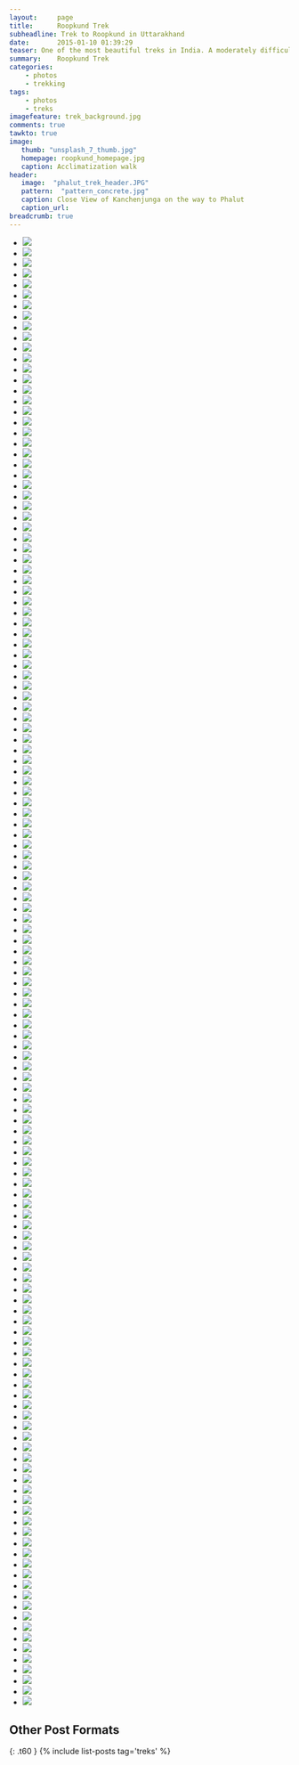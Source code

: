 ```yaml
---
layout:     page
title:      Roopkund Trek
subheadline: Trek to Roopkund in Uttarakhand
date:       2015-01-10 01:39:29
teaser: One of the most beautiful treks in India. A moderately difficult one, generally done in mid may to catch snow.
summary:    Roopkund Trek
categories: 
    - photos
    - trekking
tags:
    - photos
    - treks    
imagefeature: trek_background.jpg
comments: true
tawkto: true
image:
   thumb: "unsplash_7_thumb.jpg"
   homepage: roopkund_homepage.jpg
   caption: Acclimatization walk
header:
   image:  "phalut_trek_header.JPG"
   pattern:  "pattern_concrete.jpg"
   caption: Close View of Kanchenjunga on the way to Phalut
   caption_url: 
breadcrumb: true  
---
```



<ul class="clearing-thumbs small-block-grid-3" data-clearing>
<li><a href="{{ site.url }}/images/posts/roopkund_trek/10152863926215032.jpg"><img data-caption="Trek to Roopkund" class="th" src="{{ site.url }}/images/posts/roopkund_trek/10152863926215032.jpg"></a></li>
<li><a href="{{ site.url }}/images/posts/roopkund_trek/10152863952040032.jpg"><img data-caption="Trek to Roopkund" class="th" src="{{ site.url }}/images/posts/roopkund_trek/10152863952040032.jpg"></a></li>
<li><a href="{{ site.url }}/images/posts/roopkund_trek/10152863970755032.jpg"><img data-caption="Trek to Roopkund" class="th" src="{{ site.url }}/images/posts/roopkund_trek/10152863970755032.jpg"></a></li>
<li><a href="{{ site.url }}/images/posts/roopkund_trek/10152863928885032.jpg"><img data-caption="Trek to Roopkund" class="th" src="{{ site.url }}/images/posts/roopkund_trek/10152863928885032.jpg"></a></li>
<li><a href="{{ site.url }}/images/posts/roopkund_trek/10152863952875032.jpg"><img data-caption="Trek to Roopkund" class="th" src="{{ site.url }}/images/posts/roopkund_trek/10152863952875032.jpg"></a></li>
<li><a href="{{ site.url }}/images/posts/roopkund_trek/10152863971035032.jpg"><img data-caption="Trek to Roopkund" class="th" src="{{ site.url }}/images/posts/roopkund_trek/10152863971035032.jpg"></a></li>
<li><a href="{{ site.url }}/images/posts/roopkund_trek/10152863928955032.jpg"><img data-caption="Trek to Roopkund" class="th" src="{{ site.url }}/images/posts/roopkund_trek/10152863928955032.jpg"></a></li>
<li><a href="{{ site.url }}/images/posts/roopkund_trek/10152863953060032.jpg"><img data-caption="Trek to Roopkund" class="th" src="{{ site.url }}/images/posts/roopkund_trek/10152863953060032.jpg"></a></li>
<li><a href="{{ site.url }}/images/posts/roopkund_trek/10152863972525032.jpg"><img data-caption="Trek to Roopkund" class="th" src="{{ site.url }}/images/posts/roopkund_trek/10152863972525032.jpg"></a></li>
<li><a href="{{ site.url }}/images/posts/roopkund_trek/10152863928990032.jpg"><img data-caption="Trek to Roopkund" class="th" src="{{ site.url }}/images/posts/roopkund_trek/10152863928990032.jpg"></a></li>
<li><a href="{{ site.url }}/images/posts/roopkund_trek/10152863953165032.jpg"><img data-caption="Trek to Roopkund" class="th" src="{{ site.url }}/images/posts/roopkund_trek/10152863953165032.jpg"></a></li>
<li><a href="{{ site.url }}/images/posts/roopkund_trek/10152863974680032.jpg"><img data-caption="Trek to Roopkund" class="th" src="{{ site.url }}/images/posts/roopkund_trek/10152863974680032.jpg"></a></li>
<li><a href="{{ site.url }}/images/posts/roopkund_trek/10152863929800032.jpg"><img data-caption="Trek to Roopkund" class="th" src="{{ site.url }}/images/posts/roopkund_trek/10152863929800032.jpg"></a></li>
<li><a href="{{ site.url }}/images/posts/roopkund_trek/10152863953300032.jpg"><img data-caption="Trek to Roopkund" class="th" src="{{ site.url }}/images/posts/roopkund_trek/10152863953300032.jpg"></a></li>
<li><a href="{{ site.url }}/images/posts/roopkund_trek/10152863974805032.jpg"><img data-caption="Trek to Roopkund" class="th" src="{{ site.url }}/images/posts/roopkund_trek/10152863974805032.jpg"></a></li>
<li><a href="{{ site.url }}/images/posts/roopkund_trek/10152863930155032.jpg"><img data-caption="Trek to Roopkund" class="th" src="{{ site.url }}/images/posts/roopkund_trek/10152863930155032.jpg"></a></li>
<li><a href="{{ site.url }}/images/posts/roopkund_trek/10152863953415032.jpg"><img data-caption="Trek to Roopkund" class="th" src="{{ site.url }}/images/posts/roopkund_trek/10152863953415032.jpg"></a></li>
<li><a href="{{ site.url }}/images/posts/roopkund_trek/10152863978220032.jpg"><img data-caption="Trek to Roopkund" class="th" src="{{ site.url }}/images/posts/roopkund_trek/10152863978220032.jpg"></a></li>
<li><a href="{{ site.url }}/images/posts/roopkund_trek/10152863930460032.jpg"><img data-caption="Trek to Roopkund" class="th" src="{{ site.url }}/images/posts/roopkund_trek/10152863930460032.jpg"></a></li>
<li><a href="{{ site.url }}/images/posts/roopkund_trek/10152863953760032.jpg"><img data-caption="Trek to Roopkund" class="th" src="{{ site.url }}/images/posts/roopkund_trek/10152863953760032.jpg"></a></li>
<li><a href="{{ site.url }}/images/posts/roopkund_trek/10152863978410032.jpg"><img data-caption="Trek to Roopkund" class="th" src="{{ site.url }}/images/posts/roopkund_trek/10152863978410032.jpg"></a></li>
<li><a href="{{ site.url }}/images/posts/roopkund_trek/10152863930565032.jpg"><img data-caption="Trek to Roopkund" class="th" src="{{ site.url }}/images/posts/roopkund_trek/10152863930565032.jpg"></a></li>
<li><a href="{{ site.url }}/images/posts/roopkund_trek/10152863954185032.jpg"><img data-caption="Trek to Roopkund" class="th" src="{{ site.url }}/images/posts/roopkund_trek/10152863954185032.jpg"></a></li>
<li><a href="{{ site.url }}/images/posts/roopkund_trek/10152863978555032.jpg"><img data-caption="Trek to Roopkund" class="th" src="{{ site.url }}/images/posts/roopkund_trek/10152863978555032.jpg"></a></li>
<li><a href="{{ site.url }}/images/posts/roopkund_trek/10152863931005032.jpg"><img data-caption="Trek to Roopkund" class="th" src="{{ site.url }}/images/posts/roopkund_trek/10152863931005032.jpg"></a></li>
<li><a href="{{ site.url }}/images/posts/roopkund_trek/10152863954330032.jpg"><img data-caption="Trek to Roopkund" class="th" src="{{ site.url }}/images/posts/roopkund_trek/10152863954330032.jpg"></a></li>
<li><a href="{{ site.url }}/images/posts/roopkund_trek/10152863979265032.jpg"><img data-caption="Trek to Roopkund" class="th" src="{{ site.url }}/images/posts/roopkund_trek/10152863979265032.jpg"></a></li>
<li><a href="{{ site.url }}/images/posts/roopkund_trek/10152863931355032.jpg"><img data-caption="Trek to Roopkund" class="th" src="{{ site.url }}/images/posts/roopkund_trek/10152863931355032.jpg"></a></li>
<li><a href="{{ site.url }}/images/posts/roopkund_trek/10152863954700032.jpg"><img data-caption="Trek to Roopkund" class="th" src="{{ site.url }}/images/posts/roopkund_trek/10152863954700032.jpg"></a></li>
<li><a href="{{ site.url }}/images/posts/roopkund_trek/10152863979485032.jpg"><img data-caption="Trek to Roopkund" class="th" src="{{ site.url }}/images/posts/roopkund_trek/10152863979485032.jpg"></a></li>
<li><a href="{{ site.url }}/images/posts/roopkund_trek/10152863931530032.jpg"><img data-caption="Trek to Roopkund" class="th" src="{{ site.url }}/images/posts/roopkund_trek/10152863931530032.jpg"></a></li>
<li><a href="{{ site.url }}/images/posts/roopkund_trek/10152863955010032.jpg"><img data-caption="Trek to Roopkund" class="th" src="{{ site.url }}/images/posts/roopkund_trek/10152863955010032.jpg"></a></li>
<li><a href="{{ site.url }}/images/posts/roopkund_trek/10152863979765032.jpg"><img data-caption="Trek to Roopkund" class="th" src="{{ site.url }}/images/posts/roopkund_trek/10152863979765032.jpg"></a></li>
<li><a href="{{ site.url }}/images/posts/roopkund_trek/10152863932490032.jpg"><img data-caption="Trek to Roopkund" class="th" src="{{ site.url }}/images/posts/roopkund_trek/10152863932490032.jpg"></a></li>
<li><a href="{{ site.url }}/images/posts/roopkund_trek/10152863955125032.jpg"><img data-caption="Trek to Roopkund" class="th" src="{{ site.url }}/images/posts/roopkund_trek/10152863955125032.jpg"></a></li>
<li><a href="{{ site.url }}/images/posts/roopkund_trek/10152863979960032.jpg"><img data-caption="Trek to Roopkund" class="th" src="{{ site.url }}/images/posts/roopkund_trek/10152863979960032.jpg"></a></li>
<li><a href="{{ site.url }}/images/posts/roopkund_trek/10152863934525032.jpg"><img data-caption="Trek to Roopkund" class="th" src="{{ site.url }}/images/posts/roopkund_trek/10152863934525032.jpg"></a></li>
<li><a href="{{ site.url }}/images/posts/roopkund_trek/10152863955500032.jpg"><img data-caption="Trek to Roopkund" class="th" src="{{ site.url }}/images/posts/roopkund_trek/10152863955500032.jpg"></a></li>
<li><a href="{{ site.url }}/images/posts/roopkund_trek/10152863980530032.jpg"><img data-caption="Trek to Roopkund" class="th" src="{{ site.url }}/images/posts/roopkund_trek/10152863980530032.jpg"></a></li>
<li><a href="{{ site.url }}/images/posts/roopkund_trek/10152863935240032.jpg"><img data-caption="Trek to Roopkund" class="th" src="{{ site.url }}/images/posts/roopkund_trek/10152863935240032.jpg"></a></li>
<li><a href="{{ site.url }}/images/posts/roopkund_trek/10152863956040032.jpg"><img data-caption="Trek to Roopkund" class="th" src="{{ site.url }}/images/posts/roopkund_trek/10152863956040032.jpg"></a></li>
<li><a href="{{ site.url }}/images/posts/roopkund_trek/10152863980915032.jpg"><img data-caption="Trek to Roopkund" class="th" src="{{ site.url }}/images/posts/roopkund_trek/10152863980915032.jpg"></a></li>
<li><a href="{{ site.url }}/images/posts/roopkund_trek/10152863935245032.jpg"><img data-caption="Trek to Roopkund" class="th" src="{{ site.url }}/images/posts/roopkund_trek/10152863935245032.jpg"></a></li>
<li><a href="{{ site.url }}/images/posts/roopkund_trek/10152863956195032.jpg"><img data-caption="Trek to Roopkund" class="th" src="{{ site.url }}/images/posts/roopkund_trek/10152863956195032.jpg"></a></li>
<li><a href="{{ site.url }}/images/posts/roopkund_trek/10152863981055032.jpg"><img data-caption="Trek to Roopkund" class="th" src="{{ site.url }}/images/posts/roopkund_trek/10152863981055032.jpg"></a></li>
<li><a href="{{ site.url }}/images/posts/roopkund_trek/10152863936590032.jpg"><img data-caption="Trek to Roopkund" class="th" src="{{ site.url }}/images/posts/roopkund_trek/10152863936590032.jpg"></a></li>
<li><a href="{{ site.url }}/images/posts/roopkund_trek/10152863956445032.jpg"><img data-caption="Trek to Roopkund" class="th" src="{{ site.url }}/images/posts/roopkund_trek/10152863956445032.jpg"></a></li>
<li><a href="{{ site.url }}/images/posts/roopkund_trek/10152863981250032.jpg"><img data-caption="Trek to Roopkund" class="th" src="{{ site.url }}/images/posts/roopkund_trek/10152863981250032.jpg"></a></li>
<li><a href="{{ site.url }}/images/posts/roopkund_trek/10152863936945032.jpg"><img data-caption="Trek to Roopkund" class="th" src="{{ site.url }}/images/posts/roopkund_trek/10152863936945032.jpg"></a></li>
<li><a href="{{ site.url }}/images/posts/roopkund_trek/10152863956925032.jpg"><img data-caption="Trek to Roopkund" class="th" src="{{ site.url }}/images/posts/roopkund_trek/10152863956925032.jpg"></a></li>
<li><a href="{{ site.url }}/images/posts/roopkund_trek/10152863981365032.jpg"><img data-caption="Trek to Roopkund" class="th" src="{{ site.url }}/images/posts/roopkund_trek/10152863981365032.jpg"></a></li>
<li><a href="{{ site.url }}/images/posts/roopkund_trek/10152863937195032.jpg"><img data-caption="Trek to Roopkund" class="th" src="{{ site.url }}/images/posts/roopkund_trek/10152863937195032.jpg"></a></li>
<li><a href="{{ site.url }}/images/posts/roopkund_trek/10152863956930032.jpg"><img data-caption="Trek to Roopkund" class="th" src="{{ site.url }}/images/posts/roopkund_trek/10152863956930032.jpg"></a></li>
<li><a href="{{ site.url }}/images/posts/roopkund_trek/10152863982060032.jpg"><img data-caption="Trek to Roopkund" class="th" src="{{ site.url }}/images/posts/roopkund_trek/10152863982060032.jpg"></a></li>
<li><a href="{{ site.url }}/images/posts/roopkund_trek/10152863937475032.jpg"><img data-caption="Trek to Roopkund" class="th" src="{{ site.url }}/images/posts/roopkund_trek/10152863937475032.jpg"></a></li>
<li><a href="{{ site.url }}/images/posts/roopkund_trek/10152863957040032.jpg"><img data-caption="Trek to Roopkund" class="th" src="{{ site.url }}/images/posts/roopkund_trek/10152863957040032.jpg"></a></li>
<li><a href="{{ site.url }}/images/posts/roopkund_trek/10152863982300032.jpg"><img data-caption="Trek to Roopkund" class="th" src="{{ site.url }}/images/posts/roopkund_trek/10152863982300032.jpg"></a></li>
<li><a href="{{ site.url }}/images/posts/roopkund_trek/10152863937690032.jpg"><img data-caption="Trek to Roopkund" class="th" src="{{ site.url }}/images/posts/roopkund_trek/10152863937690032.jpg"></a></li>
<li><a href="{{ site.url }}/images/posts/roopkund_trek/10152863957805032.jpg"><img data-caption="Trek to Roopkund" class="th" src="{{ site.url }}/images/posts/roopkund_trek/10152863957805032.jpg"></a></li>
<li><a href="{{ site.url }}/images/posts/roopkund_trek/10152863982585032.jpg"><img data-caption="Trek to Roopkund" class="th" src="{{ site.url }}/images/posts/roopkund_trek/10152863982585032.jpg"></a></li>
<li><a href="{{ site.url }}/images/posts/roopkund_trek/10152863938410032.jpg"><img data-caption="Trek to Roopkund" class="th" src="{{ site.url }}/images/posts/roopkund_trek/10152863938410032.jpg"></a></li>
<li><a href="{{ site.url }}/images/posts/roopkund_trek/10152863960000032.jpg"><img data-caption="Trek to Roopkund" class="th" src="{{ site.url }}/images/posts/roopkund_trek/10152863960000032.jpg"></a></li>
<li><a href="{{ site.url }}/images/posts/roopkund_trek/10152863983210032.jpg"><img data-caption="Trek to Roopkund" class="th" src="{{ site.url }}/images/posts/roopkund_trek/10152863983210032.jpg"></a></li>
<li><a href="{{ site.url }}/images/posts/roopkund_trek/10152863938760032.jpg"><img data-caption="Trek to Roopkund" class="th" src="{{ site.url }}/images/posts/roopkund_trek/10152863938760032.jpg"></a></li>
<li><a href="{{ site.url }}/images/posts/roopkund_trek/10152863960080032.jpg"><img data-caption="Trek to Roopkund" class="th" src="{{ site.url }}/images/posts/roopkund_trek/10152863960080032.jpg"></a></li>
<li><a href="{{ site.url }}/images/posts/roopkund_trek/10152863983440032.jpg"><img data-caption="Trek to Roopkund" class="th" src="{{ site.url }}/images/posts/roopkund_trek/10152863983440032.jpg"></a></li>
<li><a href="{{ site.url }}/images/posts/roopkund_trek/10152863939160032.jpg"><img data-caption="Trek to Roopkund" class="th" src="{{ site.url }}/images/posts/roopkund_trek/10152863939160032.jpg"></a></li>
<li><a href="{{ site.url }}/images/posts/roopkund_trek/10152863960365032.jpg"><img data-caption="Trek to Roopkund" class="th" src="{{ site.url }}/images/posts/roopkund_trek/10152863960365032.jpg"></a></li>
<li><a href="{{ site.url }}/images/posts/roopkund_trek/10152863983745032.jpg"><img data-caption="Trek to Roopkund" class="th" src="{{ site.url }}/images/posts/roopkund_trek/10152863983745032.jpg"></a></li>
<li><a href="{{ site.url }}/images/posts/roopkund_trek/10152863939770032.jpg"><img data-caption="Trek to Roopkund" class="th" src="{{ site.url }}/images/posts/roopkund_trek/10152863939770032.jpg"></a></li>
<li><a href="{{ site.url }}/images/posts/roopkund_trek/10152863960700032.jpg"><img data-caption="Trek to Roopkund" class="th" src="{{ site.url }}/images/posts/roopkund_trek/10152863960700032.jpg"></a></li>
<li><a href="{{ site.url }}/images/posts/roopkund_trek/10152863984060032.jpg"><img data-caption="Trek to Roopkund" class="th" src="{{ site.url }}/images/posts/roopkund_trek/10152863984060032.jpg"></a></li>
<li><a href="{{ site.url }}/images/posts/roopkund_trek/10152863941190032.jpg"><img data-caption="Trek to Roopkund" class="th" src="{{ site.url }}/images/posts/roopkund_trek/10152863941190032.jpg"></a></li>
<li><a href="{{ site.url }}/images/posts/roopkund_trek/10152863960925032.jpg"><img data-caption="Trek to Roopkund" class="th" src="{{ site.url }}/images/posts/roopkund_trek/10152863960925032.jpg"></a></li>
<li><a href="{{ site.url }}/images/posts/roopkund_trek/10152863984180032.jpg"><img data-caption="Trek to Roopkund" class="th" src="{{ site.url }}/images/posts/roopkund_trek/10152863984180032.jpg"></a></li>
<li><a href="{{ site.url }}/images/posts/roopkund_trek/10152863941345032.jpg"><img data-caption="Trek to Roopkund" class="th" src="{{ site.url }}/images/posts/roopkund_trek/10152863941345032.jpg"></a></li>
<li><a href="{{ site.url }}/images/posts/roopkund_trek/10152863961175032.jpg"><img data-caption="Trek to Roopkund" class="th" src="{{ site.url }}/images/posts/roopkund_trek/10152863961175032.jpg"></a></li>
<li><a href="{{ site.url }}/images/posts/roopkund_trek/10152863984925032.jpg"><img data-caption="Trek to Roopkund" class="th" src="{{ site.url }}/images/posts/roopkund_trek/10152863984925032.jpg"></a></li>
<li><a href="{{ site.url }}/images/posts/roopkund_trek/10152863941670032.jpg"><img data-caption="Trek to Roopkund" class="th" src="{{ site.url }}/images/posts/roopkund_trek/10152863941670032.jpg"></a></li>
<li><a href="{{ site.url }}/images/posts/roopkund_trek/10152863961405032.jpg"><img data-caption="Trek to Roopkund" class="th" src="{{ site.url }}/images/posts/roopkund_trek/10152863961405032.jpg"></a></li>
<li><a href="{{ site.url }}/images/posts/roopkund_trek/10152863985190032.jpg"><img data-caption="Trek to Roopkund" class="th" src="{{ site.url }}/images/posts/roopkund_trek/10152863985190032.jpg"></a></li>
<li><a href="{{ site.url }}/images/posts/roopkund_trek/10152863942465032.jpg"><img data-caption="Trek to Roopkund" class="th" src="{{ site.url }}/images/posts/roopkund_trek/10152863942465032.jpg"></a></li>
<li><a href="{{ site.url }}/images/posts/roopkund_trek/10152863961865032.jpg"><img data-caption="Trek to Roopkund" class="th" src="{{ site.url }}/images/posts/roopkund_trek/10152863961865032.jpg"></a></li>
<li><a href="{{ site.url }}/images/posts/roopkund_trek/10152863985505032.jpg"><img data-caption="Trek to Roopkund" class="th" src="{{ site.url }}/images/posts/roopkund_trek/10152863985505032.jpg"></a></li>
<li><a href="{{ site.url }}/images/posts/roopkund_trek/10152863942695032.jpg"><img data-caption="Trek to Roopkund" class="th" src="{{ site.url }}/images/posts/roopkund_trek/10152863942695032.jpg"></a></li>
<li><a href="{{ site.url }}/images/posts/roopkund_trek/10152863963910032.jpg"><img data-caption="Trek to Roopkund" class="th" src="{{ site.url }}/images/posts/roopkund_trek/10152863963910032.jpg"></a></li>
<li><a href="{{ site.url }}/images/posts/roopkund_trek/10152863985755032.jpg"><img data-caption="Trek to Roopkund" class="th" src="{{ site.url }}/images/posts/roopkund_trek/10152863985755032.jpg"></a></li>
<li><a href="{{ site.url }}/images/posts/roopkund_trek/10152863943730032.jpg"><img data-caption="Trek to Roopkund" class="th" src="{{ site.url }}/images/posts/roopkund_trek/10152863943730032.jpg"></a></li>
<li><a href="{{ site.url }}/images/posts/roopkund_trek/10152863964365032.jpg"><img data-caption="Trek to Roopkund" class="th" src="{{ site.url }}/images/posts/roopkund_trek/10152863964365032.jpg"></a></li>
<li><a href="{{ site.url }}/images/posts/roopkund_trek/10152863985850032.jpg"><img data-caption="Trek to Roopkund" class="th" src="{{ site.url }}/images/posts/roopkund_trek/10152863985850032.jpg"></a></li>
<li><a href="{{ site.url }}/images/posts/roopkund_trek/10152863943950032.jpg"><img data-caption="Trek to Roopkund" class="th" src="{{ site.url }}/images/posts/roopkund_trek/10152863943950032.jpg"></a></li>
<li><a href="{{ site.url }}/images/posts/roopkund_trek/10152863965435032.jpg"><img data-caption="Trek to Roopkund" class="th" src="{{ site.url }}/images/posts/roopkund_trek/10152863965435032.jpg"></a></li>
<li><a href="{{ site.url }}/images/posts/roopkund_trek/10152863986170032.jpg"><img data-caption="Trek to Roopkund" class="th" src="{{ site.url }}/images/posts/roopkund_trek/10152863986170032.jpg"></a></li>
<li><a href="{{ site.url }}/images/posts/roopkund_trek/10152863944290032.jpg"><img data-caption="Trek to Roopkund" class="th" src="{{ site.url }}/images/posts/roopkund_trek/10152863944290032.jpg"></a></li>
<li><a href="{{ site.url }}/images/posts/roopkund_trek/10152863965495032.jpg"><img data-caption="Trek to Roopkund" class="th" src="{{ site.url }}/images/posts/roopkund_trek/10152863965495032.jpg"></a></li>
<li><a href="{{ site.url }}/images/posts/roopkund_trek/10152863986855032.jpg"><img data-caption="Trek to Roopkund" class="th" src="{{ site.url }}/images/posts/roopkund_trek/10152863986855032.jpg"></a></li>
<li><a href="{{ site.url }}/images/posts/roopkund_trek/10152863944955032.jpg"><img data-caption="Trek to Roopkund" class="th" src="{{ site.url }}/images/posts/roopkund_trek/10152863944955032.jpg"></a></li>
<li><a href="{{ site.url }}/images/posts/roopkund_trek/10152863965680032.jpg"><img data-caption="Trek to Roopkund" class="th" src="{{ site.url }}/images/posts/roopkund_trek/10152863965680032.jpg"></a></li>
<li><a href="{{ site.url }}/images/posts/roopkund_trek/10152863987000032.jpg"><img data-caption="Trek to Roopkund" class="th" src="{{ site.url }}/images/posts/roopkund_trek/10152863987000032.jpg"></a></li>
<li><a href="{{ site.url }}/images/posts/roopkund_trek/10152863945005032.jpg"><img data-caption="Trek to Roopkund" class="th" src="{{ site.url }}/images/posts/roopkund_trek/10152863945005032.jpg"></a></li>
<li><a href="{{ site.url }}/images/posts/roopkund_trek/10152863965935032.jpg"><img data-caption="Trek to Roopkund" class="th" src="{{ site.url }}/images/posts/roopkund_trek/10152863965935032.jpg"></a></li>
<li><a href="{{ site.url }}/images/posts/roopkund_trek/10152863987150032.jpg"><img data-caption="Trek to Roopkund" class="th" src="{{ site.url }}/images/posts/roopkund_trek/10152863987150032.jpg"></a></li>
<li><a href="{{ site.url }}/images/posts/roopkund_trek/10152863945190032.jpg"><img data-caption="Trek to Roopkund" class="th" src="{{ site.url }}/images/posts/roopkund_trek/10152863945190032.jpg"></a></li>
<li><a href="{{ site.url }}/images/posts/roopkund_trek/10152863966050032.jpg"><img data-caption="Trek to Roopkund" class="th" src="{{ site.url }}/images/posts/roopkund_trek/10152863966050032.jpg"></a></li>
<li><a href="{{ site.url }}/images/posts/roopkund_trek/10152863987565032.jpg"><img data-caption="Trek to Roopkund" class="th" src="{{ site.url }}/images/posts/roopkund_trek/10152863987565032.jpg"></a></li>
<li><a href="{{ site.url }}/images/posts/roopkund_trek/10152863945480032.jpg"><img data-caption="Trek to Roopkund" class="th" src="{{ site.url }}/images/posts/roopkund_trek/10152863945480032.jpg"></a></li>
<li><a href="{{ site.url }}/images/posts/roopkund_trek/10152863966275032.jpg"><img data-caption="Trek to Roopkund" class="th" src="{{ site.url }}/images/posts/roopkund_trek/10152863966275032.jpg"></a></li>
<li><a href="{{ site.url }}/images/posts/roopkund_trek/10152863987830032.jpg"><img data-caption="Trek to Roopkund" class="th" src="{{ site.url }}/images/posts/roopkund_trek/10152863987830032.jpg"></a></li>
<li><a href="{{ site.url }}/images/posts/roopkund_trek/10152863947005032.jpg"><img data-caption="Trek to Roopkund" class="th" src="{{ site.url }}/images/posts/roopkund_trek/10152863947005032.jpg"></a></li>
<li><a href="{{ site.url }}/images/posts/roopkund_trek/10152863966435032.jpg"><img data-caption="Trek to Roopkund" class="th" src="{{ site.url }}/images/posts/roopkund_trek/10152863966435032.jpg"></a></li>
<li><a href="{{ site.url }}/images/posts/roopkund_trek/10152863989135032.jpg"><img data-caption="Trek to Roopkund" class="th" src="{{ site.url }}/images/posts/roopkund_trek/10152863989135032.jpg"></a></li>
<li><a href="{{ site.url }}/images/posts/roopkund_trek/10152863947040032.jpg"><img data-caption="Trek to Roopkund" class="th" src="{{ site.url }}/images/posts/roopkund_trek/10152863947040032.jpg"></a></li>
<li><a href="{{ site.url }}/images/posts/roopkund_trek/10152863966550032.jpg"><img data-caption="Trek to Roopkund" class="th" src="{{ site.url }}/images/posts/roopkund_trek/10152863966550032.jpg"></a></li>
<li><a href="{{ site.url }}/images/posts/roopkund_trek/10152863989360032.jpg"><img data-caption="Trek to Roopkund" class="th" src="{{ site.url }}/images/posts/roopkund_trek/10152863989360032.jpg"></a></li>
<li><a href="{{ site.url }}/images/posts/roopkund_trek/10152863947425032.jpg"><img data-caption="Trek to Roopkund" class="th" src="{{ site.url }}/images/posts/roopkund_trek/10152863947425032.jpg"></a></li>
<li><a href="{{ site.url }}/images/posts/roopkund_trek/10152863966740032.jpg"><img data-caption="Trek to Roopkund" class="th" src="{{ site.url }}/images/posts/roopkund_trek/10152863966740032.jpg"></a></li>
<li><a href="{{ site.url }}/images/posts/roopkund_trek/10152863990425032.jpg"><img data-caption="Trek to Roopkund" class="th" src="{{ site.url }}/images/posts/roopkund_trek/10152863990425032.jpg"></a></li>
<li><a href="{{ site.url }}/images/posts/roopkund_trek/10152863948270032.jpg"><img data-caption="Trek to Roopkund" class="th" src="{{ site.url }}/images/posts/roopkund_trek/10152863948270032.jpg"></a></li>
<li><a href="{{ site.url }}/images/posts/roopkund_trek/10152863966875032.jpg"><img data-caption="Trek to Roopkund" class="th" src="{{ site.url }}/images/posts/roopkund_trek/10152863966875032.jpg"></a></li>
<li><a href="{{ site.url }}/images/posts/roopkund_trek/10153018281335032.jpg"><img data-caption="Trek to Roopkund" class="th" src="{{ site.url }}/images/posts/roopkund_trek/10153018281335032.jpg"></a></li>
<li><a href="{{ site.url }}/images/posts/roopkund_trek/10152863948735032.jpg"><img data-caption="Trek to Roopkund" class="th" src="{{ site.url }}/images/posts/roopkund_trek/10152863948735032.jpg"></a></li>
<li><a href="{{ site.url }}/images/posts/roopkund_trek/10152863967010032.jpg"><img data-caption="Trek to Roopkund" class="th" src="{{ site.url }}/images/posts/roopkund_trek/10152863967010032.jpg"></a></li>
<li><a href="{{ site.url }}/images/posts/roopkund_trek/10153018281390032.jpg"><img data-caption="Trek to Roopkund" class="th" src="{{ site.url }}/images/posts/roopkund_trek/10153018281390032.jpg"></a></li>
<li><a href="{{ site.url }}/images/posts/roopkund_trek/10152863949385032.jpg"><img data-caption="Trek to Roopkund" class="th" src="{{ site.url }}/images/posts/roopkund_trek/10152863949385032.jpg"></a></li>
<li><a href="{{ site.url }}/images/posts/roopkund_trek/10152863967250032.jpg"><img data-caption="Trek to Roopkund" class="th" src="{{ site.url }}/images/posts/roopkund_trek/10152863967250032.jpg"></a></li>
<li><a href="{{ site.url }}/images/posts/roopkund_trek/10153018281395032.jpg"><img data-caption="Trek to Roopkund" class="th" src="{{ site.url }}/images/posts/roopkund_trek/10153018281395032.jpg"></a></li>
<li><a href="{{ site.url }}/images/posts/roopkund_trek/10152863949890032.jpg"><img data-caption="Trek to Roopkund" class="th" src="{{ site.url }}/images/posts/roopkund_trek/10152863949890032.jpg"></a></li>
<li><a href="{{ site.url }}/images/posts/roopkund_trek/10152863969230032.jpg"><img data-caption="Trek to Roopkund" class="th" src="{{ site.url }}/images/posts/roopkund_trek/10152863969230032.jpg"></a></li>
<li><a href="{{ site.url }}/images/posts/roopkund_trek/10153018281455032.jpg"><img data-caption="Trek to Roopkund" class="th" src="{{ site.url }}/images/posts/roopkund_trek/10153018281455032.jpg"></a></li>
<li><a href="{{ site.url }}/images/posts/roopkund_trek/10152863950250032.jpg"><img data-caption="Trek to Roopkund" class="th" src="{{ site.url }}/images/posts/roopkund_trek/10152863950250032.jpg"></a></li>
<li><a href="{{ site.url }}/images/posts/roopkund_trek/10152863969350032.jpg"><img data-caption="Trek to Roopkund" class="th" src="{{ site.url }}/images/posts/roopkund_trek/10152863969350032.jpg"></a></li>
<li><a href="{{ site.url }}/images/posts/roopkund_trek/10153018281520032.jpg"><img data-caption="Trek to Roopkund" class="th" src="{{ site.url }}/images/posts/roopkund_trek/10153018281520032.jpg"></a></li>
<li><a href="{{ site.url }}/images/posts/roopkund_trek/10152863950895032.jpg"><img data-caption="Trek to Roopkund" class="th" src="{{ site.url }}/images/posts/roopkund_trek/10152863950895032.jpg"></a></li>
<li><a href="{{ site.url }}/images/posts/roopkund_trek/10152863969670032.jpg"><img data-caption="Trek to Roopkund" class="th" src="{{ site.url }}/images/posts/roopkund_trek/10152863969670032.jpg"></a></li>
<li><a href="{{ site.url }}/images/posts/roopkund_trek/10153018281575032.jpg"><img data-caption="Trek to Roopkund" class="th" src="{{ site.url }}/images/posts/roopkund_trek/10153018281575032.jpg"></a></li>
<li><a href="{{ site.url }}/images/posts/roopkund_trek/10152863951155032.jpg"><img data-caption="Trek to Roopkund" class="th" src="{{ site.url }}/images/posts/roopkund_trek/10152863951155032.jpg"></a></li>
<li><a href="{{ site.url }}/images/posts/roopkund_trek/10152863969955032.jpg"><img data-caption="Trek to Roopkund" class="th" src="{{ site.url }}/images/posts/roopkund_trek/10152863969955032.jpg"></a></li>
<li><a href="{{ site.url }}/images/posts/roopkund_trek/10152863951325032.jpg"><img data-caption="Trek to Roopkund" class="th" src="{{ site.url }}/images/posts/roopkund_trek/10152863951325032.jpg"></a></li>
<li><a href="{{ site.url }}/images/posts/roopkund_trek/10152863970050032.jpg"><img data-caption="Trek to Roopkund" class="th" src="{{ site.url }}/images/posts/roopkund_trek/10152863970050032.jpg"></a></li>
</ul>


## Other Post Formats
{: .t60 }
{% include list-posts tag='treks' %}